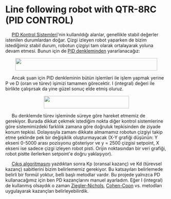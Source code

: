 # Line following robot with QTR-8RC (PID CONTROL)

&nbsp;&nbsp;&nbsp;&nbsp; [PID Kontrol Sistemleri](https://en.wikipedia.org/wiki/PID_controller)'nin kullanıldığı alanlar, genellikle stabil değerler istenilen durumlardan doğar. Çizgi izleyen robot yaparken de bizim istediğimiz stabil durum, robotun çizgiyi tam olarak ortalayarak yoluna devam etmesi. Bunun için de [PID denkleminden](https://en.wikipedia.org/wiki/PID_controller#Mathematical_form) yararlanacağız:

<p align="center"><img src="https://raw.githubusercontent.com/MuhammedSGonul/Arduino-Projects/main/QTRSensor/PIDEquation.png" height="39" width="442"></p>

&nbsp;&nbsp;&nbsp;&nbsp; Ancak şuan için PID denkleminin bütün işlemleri ile işlem yapmak yerine P ve D (oran ve türev) işimizi tamamen görecektir. I (integral) değeri ile birlikte çalışırsak da yine güzel sonuç elde etmiş oluruz. 

<p align="center"><img src="https://raw.githubusercontent.com/MuhammedSGonul/Arduino-Projects/main/QTRSensor/PDEquation.png" height="39" width="265"></p>

&nbsp;&nbsp;&nbsp;&nbsp; Bu denklemde türev işleminde süreye göre hareket etmemiz de gerekiyor. Burada dikkat çekmek istediğim nokta diğer kontrol sistemlerine göre sistemimizdeki farklılık zamana göre doğruluk tepkisinden de ziyade konum tepkisi. Dolayısıyla zamanı dikkate almamamız robotun çizgiyi takip etme şeklinde pek bir değişiklik oluşturmayacak (X-Y grafiği düşünün: Y ekseni 0-5000 arası pozisyonu gösteriyor ve y = 2500 çizgisi setpoint, X ekseni ise sadece çizgi izleyen robot pisti. Orijin noktasından bir veri grafiği, robot pistte ilerlerken setpoint'e doğru yaklaşıyor).

&nbsp;&nbsp;&nbsp;&nbsp; [Çıkış algoritmasını](https://en.wikipedia.org/wiki/PID_controller#Pseudocode) yazdıktan sonra Kp (oransal kazanç) ve Kd (türevsel kazanç) sabitlerini bizim belirlememiz gerekiyor. Bu katsayıları belirlemede belirli bir formül yoktur, belli başlı metodlar vardır. Bu projede yalnızca PD kullanacağımız için ben PD kazançlarını manuel ayarladım. Eğer I (integral) de kullanmış olsaydık o zaman [Ziegler-Nichols](https://en.wikipedia.org/wiki/Ziegler–Nichols_method), [Cohen-Coon](https://en.wikipedia.org/wiki/PID_controller#Cohen–Coon_parameters) vs. metodları uygulayarak kazançları belirleyebilirdik.

